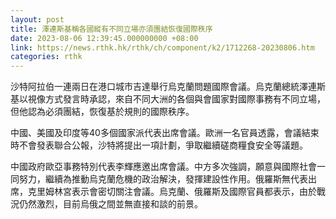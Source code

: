 ```yaml
---
layout: post
title: 澤連斯基稱各國縱有不同立場亦須團結恢復國際秩序
date: 2023-08-06 12:39:45.000000000 +08:00
link: https://news.rthk.hk/rthk/ch/component/k2/1712268-20230806.htm
categories: rthk
---
```


沙特阿拉伯一連兩日在港口城市吉達舉行烏克蘭問題國際會議。烏克蘭總統澤連斯基以視像方式發言時承認，來自不同大洲的各個與會國家對國際事務有不同立場，但他認為必須團結，恢復基於規則的國際秩序。

中國、美國及印度等40多個國家派代表出席會議。歐洲一名官員透露，會議結束時不會發表聯合公報，沙特將提出一項計劃，爭取繼續磋商糧食安全等議題。

中國政府歐亞事務特別代表李輝應邀出席會議。中方多次強調，願意與國際社會一同努力，繼續為推動烏克蘭危機的政治解決，發揮建設性作用。俄羅斯無代表出席，克里姆林宮表示會密切關注會議。烏克蘭、俄羅斯及國際官員都表示，由於戰況仍然激烈，目前烏俄之間並無直接和談的前景。
